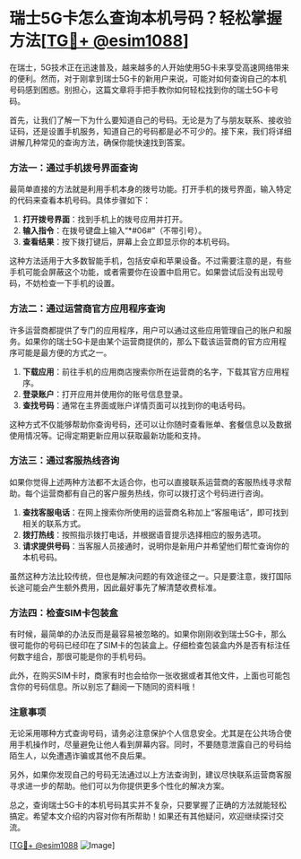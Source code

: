 # 瑞士5G卡怎么查询本机号码？轻松掌握方法[[TG💪+ @esim1088](https://t.me/s/esim1088)]

在瑞士，5G技术正在迅速普及，越来越多的人开始使用5G卡来享受高速网络带来的便利。然而，对于刚拿到瑞士5G卡的新用户来说，可能对如何查询自己的本机号码感到困惑。别担心，这篇文章将手把手教你如何轻松找到你的瑞士5G卡号码。

首先，让我们了解一下为什么要知道自己的号码。无论是为了与朋友联系、接收验证码，还是设置手机服务，知道自己的号码都是必不可少的。接下来，我们将详细讲解几种常见的查询方法，确保你能快速找到答案。

### 方法一：通过手机拨号界面查询

最简单直接的方法就是利用手机本身的拨号功能。打开手机的拨号界面，输入特定的代码来查看本机号码。具体步骤如下：

1. **打开拨号界面**：找到手机上的拨号应用并打开。
2. **输入指令**：在拨号键盘上输入“*#06#”（不带引号）。
3. **查看结果**：按下拨打键后，屏幕上会立即显示你的本机号码。

这种方法适用于大多数智能手机，包括安卓和苹果设备。不过需要注意的是，有些手机可能会屏蔽这个功能，或者需要你在设置中启用它。如果尝试后没有出现号码，不妨检查一下手机的设置。

### 方法二：通过运营商官方应用程序查询

许多运营商都提供了专门的应用程序，用户可以通过这些应用管理自己的账户和服务。如果你的瑞士5G卡是由某个运营商提供的，那么下载该运营商的官方应用程序可能是最方便的方式之一。

1. **下载应用**：前往手机的应用商店搜索你所在运营商的名字，下载其官方应用程序。
2. **登录账户**：打开应用并使用你的账号信息登录。
3. **查找号码**：通常在主界面或账户详情页面可以找到你的电话号码。

这种方式不仅能够帮助你查询号码，还可以让你随时查看账单、套餐信息以及数据使用情况等。记得定期更新应用以获取最新功能和支持。

### 方法三：通过客服热线咨询

如果你觉得上述两种方法都不太适合你，也可以直接联系运营商的客服热线寻求帮助。每个运营商都有自己的客户服务热线，你可以拨打这个号码进行咨询。

1. **查找客服电话**：在网上搜索你所使用的运营商名称加上“客服电话”，即可找到相关的联系方式。
2. **拨打热线**：按照指示拨打电话，并根据语音提示选择相应的服务选项。
3. **请求提供号码**：当客服人员接通时，说明你是新用户并希望他们帮忙查询你的本机号码。

虽然这种方法比较传统，但也是解决问题的有效途径之一。只是要注意，拨打国际长途可能会产生额外费用，因此最好事先了解清楚收费标准。

### 方法四：检查SIM卡包装盒

有时候，最简单的办法反而是最容易被忽略的。如果你刚刚收到瑞士5G卡，那么很可能你的号码已经印在了SIM卡的包装盒上。仔细检查包装盒内外是否有标注任何数字组合，那很可能是你的手机号码。

此外，在购买SIM卡时，商家有时也会给你一张收据或者其他文件，上面也可能包含你的号码信息。所以别忘了翻阅一下随同的资料哦！

### 注意事项

无论采用哪种方式查询号码，请务必注意保护个人信息安全。尤其是在公共场合使用手机操作时，尽量避免让他人看到屏幕内容。同时，不要随意泄露自己的号码给陌生人，以免遭遇诈骗或其他不良后果。

另外，如果你发现自己的号码无法通过以上方法查询到，建议尽快联系运营商客服寻求进一步的帮助。他们可以为你提供更多个性化的解决方案。

总之，查询瑞士5G卡的本机号码其实并不复杂，只要掌握了正确的方法就能轻松搞定。希望本文介绍的内容对你有所帮助！如果还有其他疑问，欢迎继续探讨交流。

[[TG💪+ @esim1088](https://t.me/s/esim1088) ![Image](https://i.postimg.cc/4NQfJmqS/Snipaste-2025-05-13-00-14-12.png)]